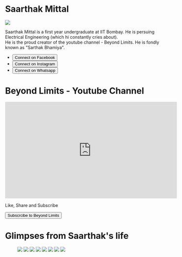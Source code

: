 <html>
    <head>
        <link rel="stylesheet" href="index.css">
        <meta content="width=device-width, initial-scale=1" name="viewport" />
    </head>
    <body>
        <h1 class="name">Saarthak Mittal</h1>
        <div class="mainb">
            <div class="mainim">
                <img src="saarthakm.jpg">
            </div>
            <div class="descri">
                <p>Saarthak Mittal is a first year undergraduate at IIT Bombay. He is persuing Electrical Engineering (which hi constantly cries about). <br>
                    He is the proud creator of the youtube channel - Beyond Limits. He is fondly known as "Sarthak Bhamiya".</p>
                <div class="social">
                    <ul>
                        <li><a href="https://www.facebook.com/saarthak.rmii" target="_blank"><button id="facebook"><img src="facebook.png" alt="" class="sociali">Connect on Facebook</button></a></li>
                        <li><a href="https://www.instagram.com/saarthakmittal/" target="_blank"><button id="insta"><img src="instagram.png" alt="" class="sociali">Connect on Instagram</button></a></li>
                        <li><a href="https://wa.me/7389927242" target="_blank"><button id="whatsapp" href="https://wa.me/7389927242"><img src="whatsapp.png" alt="" class="sociali">Connect on Whatsapp</button></a></li>
                    </ul>
                </div>
            </div>
        </div>
        <h1 class="name">Beyond Limits - Youtube Channel</h1>
        <div class="youtube">
        <iframe width="560" height="315" src="https://www.youtube.com/embed/v7R0XEDAEDk" title="YouTube video player" frameborder="0" allow="accelerometer; autoplay; clipboard-write; encrypted-media; gyroscope; picture-in-picture" allowfullscreen></iframe>
        <p>Like, Share and Subscribe</p>
        <a href="https://www.youtube.com/channel/UCf3Q-4sG8IjPchjS5es_jfg" target="_blank"><button id="youtube"><img src="youtube (1).png" alt="" class="sociali">Subscrcibe to Beyond Limits</button></a>
        </div>
        <h1 class="name">Glimpses from Saarthak's life</h1>
        <div class="slideshow-container">
            <figure>
                <img src="saarthak2.jpg" id="slideri">
                <img src="saarthak3.jpg" id="slideri">
                <img src="saarthak4.jpg" id="slideri">
                <img src="saarthak5.jpg" id="slideri">
                <img src="saarthak6.jpg" id="slideri">
                <img src="saarthak7.jpg" id="slideri">
                <img src="saarthak8.jpg" id="slideri">
                <img src="saarthak9.jpg" id="slideri">
            </figure>
          </div>
    </body>
</html>
